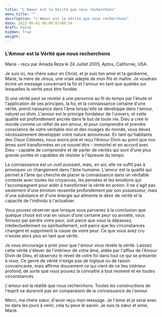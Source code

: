 ```yaml
---
title: "L'Amour est la Vérité que nous recherchons"
menu_title: ""
description: "L'Amour est la Vérité que nous recherchons"
date: 2022-06-01 06:00:01+00:54
draft: False
hidden: True
weight:
---
```

### L'Amour est la Vérité que nous recherchons

Marie - reçu par Amada Reza le 24 Juillet 2005, Aptos, Californie, USA.

Je suis ici, ma chère sœur en Christ, et je suis ton amie et ta gardienne, Marie, la mère de Jésus, une vraie adepte de mon fils et maître. Je voudrais écrire un message concernant la foi et l'amour en tant que qualités sur lesquelles la vérité peut être fondée.

Si une vérité peut se révéler à une personne au fil du temps par l'étude et l'application de ses principes, la foi, et la connaissance certaine d'une vérité, prend naissance dans l'âme lorsqu'elle se développe dans l'amour, naturel ou divin. L'amour est le principe fondateur de l'univers, et cette qualité est profondément ancrée dans le but de toute vie. Dieu a créé le monde comme un reflet de son amour, et pour comprendre et prendre conscience de votre véritable moi et des rouages du monde, vous devez nécessairement développer votre nature amoureuse. En tant qu'habitants des Cieux Célestes, nous avons prié et reçu l'Amour Divin au point que nos âmes sont transformées en ce nouvel être - immortel et en accord avec Dieu - capable de comprendre et de parler de vérités qui sont d'une plus grande portée et capables de résister à l'épreuve du temps.

La connaissance est un outil puissant, mais, en soi, elle ne suffit pas à provoquer un changement dans l'âme humaine. L'amour est la qualité qui permet à l'âme qui cherche de placer la connaissance dans un véritable contexte avec toutes les croyances, les pensées et les émotions qui l'accompagnent pour aider à transformer la vérité en action. Il ne s'agit pas seulement d'une émotion ressentie profondément par son possesseur, mais d'une substance et d'une énergie qui alimente le désir de vérité et la capacité de l'individu à l'actualiser.

Vous pouvez observer que lorsque vous parvenez à la conclusion que quelque chose est vrai en raison d'une certaine peur ou anxiété, vous finissez par perdre votre peur, soit parce que vous la dépassez, intellectuellement ou spirituellement, soit parce que les circonstances changent et suppriment la cause de votre peur. Ce que vous avez cru n'existe alors plus en tant que vérité.

Je vous encourage à prier pour que l'amour vous révèle la vérité. Laissez cette vérité s'élever de l'intérieur de votre âme, aidée par l'afflux de l'Amour Divin de Dieu, et observez le réveil de votre foi dans tout ce qui se présente à vous. Ce genre de vérité n'exige pas de logique ou de raison convaincante, mais affirme doucement ce qui vient de ce lieu intérieur profond, de sorte que vous pouvez la connaître à tout moment et en toutes circonstances.

L'amour est la réalité que nous recherchons. Toutes les constructions de l'esprit ne dureront pas en comparaison de la connaissance de l'amour.

Merci, ma chère sœur, d'avoir reçu mon message. Je t'aime et je serai avec toi dans les jours à venir, cela tu peux le savoir. Je suis ta sœur et amie, Marie.
